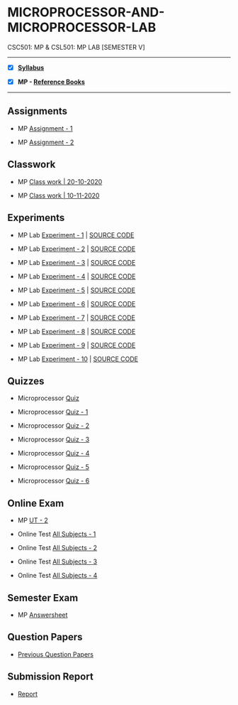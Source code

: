 # MICROPROCESSOR-AND-MICROPROCESSOR-LAB
 CSC501: MP & CSL501: MP LAB [SEMESTER V]

---

 - [X] **[Syllabus](https://github.com/Amey-Thakur/MICROPROCESSOR-AND-MICROPROCESSOR-LAB/blob/main/Syllabus/TE%20BE%20Comp%20Engg%20CBCGS%20Syllabus.pdf)**
 
 - [X] **MP - [Reference Books](https://github.com/Amey-Thakur/MICROPROCESSOR-AND-MICROPROCESSOR-LAB/tree/main/Reference%20Books)**

---

## Assignments
 
 - MP [Assignment - 1](https://github.com/Amey-Thakur/MICROPROCESSOR-AND-MICROPROCESSOR-LAB/blob/main/Assignments/Amey_B-50_MP_Assignment-1.pdf)
 
 - MP [Assignment - 2](https://github.com/Amey-Thakur/MICROPROCESSOR-AND-MICROPROCESSOR-LAB/blob/main/Assignments/Amey_B-50_MP_Assignment-2.pdf)


## Classwork
 
 - MP [Class work | 20-10-2020](https://github.com/Amey-Thakur/MICROPROCESSOR-AND-MICROPROCESSOR-LAB/blob/main/Classwork/Amey_B-50_MP_Lab_Classwork%20-%201.pdf)
 
 - MP [Class work | 10-11-2020](https://github.com/Amey-Thakur/MICROPROCESSOR-AND-MICROPROCESSOR-LAB/blob/main/Classwork/Amey_B-50_MP_Lab_Classwork%20-%202.pdf)


## Experiments
 
 - MP Lab [Experiment - 1](https://github.com/Amey-Thakur/MICROPROCESSOR-AND-MICROPROCESSOR-LAB/blob/main/MP%20Lab/Experiment-1/Amey_B-50_MP_Experiment-1.pdf) | [SOURCE CODE](https://github.com/Amey-Thakur/MICROPROCESSOR-AND-MICROPROCESSOR-LAB/tree/main/MP%20Lab/Experiment-1/SOURCE%20CODE)
 
 - MP Lab [Experiment - 2](https://github.com/Amey-Thakur/MICROPROCESSOR-AND-MICROPROCESSOR-LAB/blob/main/MP%20Lab/Experiment-2/Amey_B-50_MP_Experiment-2.pdf) | [SOURCE CODE](https://github.com/Amey-Thakur/MICROPROCESSOR-AND-MICROPROCESSOR-LAB/blob/main/MP%20Lab/Experiment-2/SOURCE%20CODE/Hex_to_BCD_%26_BCD_to_Hex.asm)
 
 - MP Lab [Experiment - 3](https://github.com/Amey-Thakur/MICROPROCESSOR-AND-MICROPROCESSOR-LAB/blob/main/MP%20Lab/Experiment-3/Amey_B-50_MP_Experiment-3.pdf) | [SOURCE CODE](https://github.com/Amey-Thakur/MICROPROCESSOR-AND-MICROPROCESSOR-LAB/blob/main/MP%20Lab/Experiment-3/SOURCE%20CODE/length_of_an_input_string.asm)
 
 - MP Lab [Experiment - 4](https://github.com/Amey-Thakur/MICROPROCESSOR-AND-MICROPROCESSOR-LAB/blob/main/MP%20Lab/Experiment-4/Amey_B-50_MP_Experiment-4.pdf) | [SOURCE CODE](https://github.com/Amey-Thakur/MICROPROCESSOR-AND-MICROPROCESSOR-LAB/tree/main/MP%20Lab/Experiment-4/SOURCE%20CODE)
 
 - MP Lab [Experiment - 5](https://github.com/Amey-Thakur/MICROPROCESSOR-AND-MICROPROCESSOR-LAB/blob/main/MP%20Lab/Experiment-5/Amey_B-50_MP_Experiment-5.pdf) | [SOURCE CODE](https://github.com/Amey-Thakur/MICROPROCESSOR-AND-MICROPROCESSOR-LAB/blob/main/MP%20Lab/Experiment-5/SOURCE%20CODE/Input_to_find_Minimum_number.asm)
 
 - MP Lab [Experiment - 6](https://github.com/Amey-Thakur/MICROPROCESSOR-AND-MICROPROCESSOR-LAB/blob/main/MP%20Lab/Experiment-6/Amey_B-50_MP_Experiment-6.pdf) | [SOURCE CODE](https://github.com/Amey-Thakur/MICROPROCESSOR-AND-MICROPROCESSOR-LAB/blob/main/MP%20Lab/Experiment-6/SOURCE%20CODE/Input_to_Display_System_Time.asm)
 
 - MP Lab [Experiment - 7](https://github.com/Amey-Thakur/MICROPROCESSOR-AND-MICROPROCESSOR-LAB/blob/main/MP%20Lab/Experiment-7/Amey_B-50_MP_Experiment-7.pdf) | [SOURCE CODE](https://github.com/Amey-Thakur/MICROPROCESSOR-AND-MICROPROCESSOR-LAB/blob/main/MP%20Lab/Experiment-7/SOURCE%20CODE/Input_to_find_factorial_of_a_number.asm)
 
 - MP Lab [Experiment - 8](https://github.com/Amey-Thakur/MICROPROCESSOR-AND-MICROPROCESSOR-LAB/blob/main/MP%20Lab/Experiment-8/Amey_B-50_MP_Experiment-8.pdf) | [SOURCE CODE](https://github.com/Amey-Thakur/MICROPROCESSOR-AND-MICROPROCESSOR-LAB/blob/main/MP%20Lab/Experiment-8/SOURCE%20CODE/display_string_using_a_macro.asm)
 
 - MP Lab [Experiment - 9](https://github.com/Amey-Thakur/MICROPROCESSOR-AND-MICROPROCESSOR-LAB/blob/main/MP%20Lab/Experiment-9/Amey_B-50_MP_Experiment-9.pdf) | [SOURCE CODE](https://github.com/Amey-Thakur/MICROPROCESSOR-AND-MICROPROCESSOR-LAB/blob/main/MP%20Lab/Experiment-9/SOURCE%20CODE/Mixed%20language%20to%20separate%20EVEN%20and%20ODD%20number%20in%20the%20array.c)
 
 - MP Lab [Experiment - 10](https://github.com/Amey-Thakur/MICROPROCESSOR-AND-MICROPROCESSOR-LAB/blob/main/MP%20Lab/Experiment-10/Amey_B-50_MP_Experiment-10.pdf) | [SOURCE CODE](https://github.com/Amey-Thakur/MICROPROCESSOR-AND-MICROPROCESSOR-LAB/blob/main/MP%20Lab/Experiment-10/SOURCE%20CODE/Mixed%20program%20to%20shift%20a%20number%20given%20no%20of%20times.c)


## Quizzes
 
 - Microprocessor [Quiz](https://github.com/Amey-Thakur/MICROPROCESSOR-AND-MICROPROCESSOR-LAB/blob/main/Quizzes/Quiz%20Microprocessor.pdf)
 
 - Microprocessor [Quiz - 1](https://github.com/Amey-Thakur/MICROPROCESSOR-AND-MICROPROCESSOR-LAB/blob/main/Quizzes/Quiz%20Microprocessor%20-%201.pdf)
 
 - Microprocessor [Quiz - 2](https://github.com/Amey-Thakur/MICROPROCESSOR-AND-MICROPROCESSOR-LAB/blob/main/Quizzes/Quiz%20Microprocessor%20-%202.pdf)
 
 - Microprocessor [Quiz - 3](https://github.com/Amey-Thakur/MICROPROCESSOR-AND-MICROPROCESSOR-LAB/blob/main/Quizzes/Quiz%20Microprocessor%20-%203.pdf)
 
 - Microprocessor [Quiz - 4](https://github.com/Amey-Thakur/MICROPROCESSOR-AND-MICROPROCESSOR-LAB/blob/main/Quizzes/Quiz%20Microprocessor%20-%204.pdf)
 
 - Microprocessor [Quiz - 5](https://github.com/Amey-Thakur/MICROPROCESSOR-AND-MICROPROCESSOR-LAB/blob/main/Quizzes/Quiz%20Microprocessor%20-%205.pdf)
 
 - Microprocessor [Quiz - 6](https://github.com/Amey-Thakur/MICROPROCESSOR-AND-MICROPROCESSOR-LAB/blob/main/Quizzes/Quiz%20Microprocessor%20-%206.pdf)


## Online Exam
 
 - MP [UT - 2](https://github.com/Amey-Thakur/MICROPROCESSOR-AND-MICROPROCESSOR-LAB/blob/main/Online%20Exam/MP%20UT-2.png)

 - Online Test [All Subjects - 1](https://github.com/Amey-Thakur/MICROPROCESSOR-AND-MICROPROCESSOR-LAB/blob/main/Online%20Exam/TE_B_Online_Test(All%20Subject)-1.pdf)
 
 - Online Test [All Subjects - 2](https://github.com/Amey-Thakur/MICROPROCESSOR-AND-MICROPROCESSOR-LAB/blob/main/Online%20Exam/TE_B_Online_Test(All%20Subject)-2.pdf)
 
 - Online Test [All Subjects - 3](https://github.com/Amey-Thakur/MICROPROCESSOR-AND-MICROPROCESSOR-LAB/blob/main/Online%20Exam/TE_B_Online_Test(All%20Subject)-3.pdf)
 
 - Online Test [All Subjects - 4](https://github.com/Amey-Thakur/MICROPROCESSOR-AND-MICROPROCESSOR-LAB/blob/main/Online%20Exam/TE_B_Online_Test(All%20Subject)-4.pdf)


## Semester Exam
 
 - MP [Answersheet](https://github.com/Amey-Thakur/MICROPROCESSOR-AND-MICROPROCESSOR-LAB/blob/main/Semester%20Exam/51112146_MP_Q.2%26Q.3.pdf)


## Question Papers
 
 - [Previous Question Papers](https://github.com/Amey-Thakur/MICROPROCESSOR-AND-MICROPROCESSOR-LAB/tree/main/Question%20Papers)


## Submission Report
 
 - [Report](https://github.com/Amey-Thakur/MICROPROCESSOR-AND-MICROPROCESSOR-LAB/blob/main/Submission%20Report/Amey_B-50_MP_Submission_Report.pdf)
